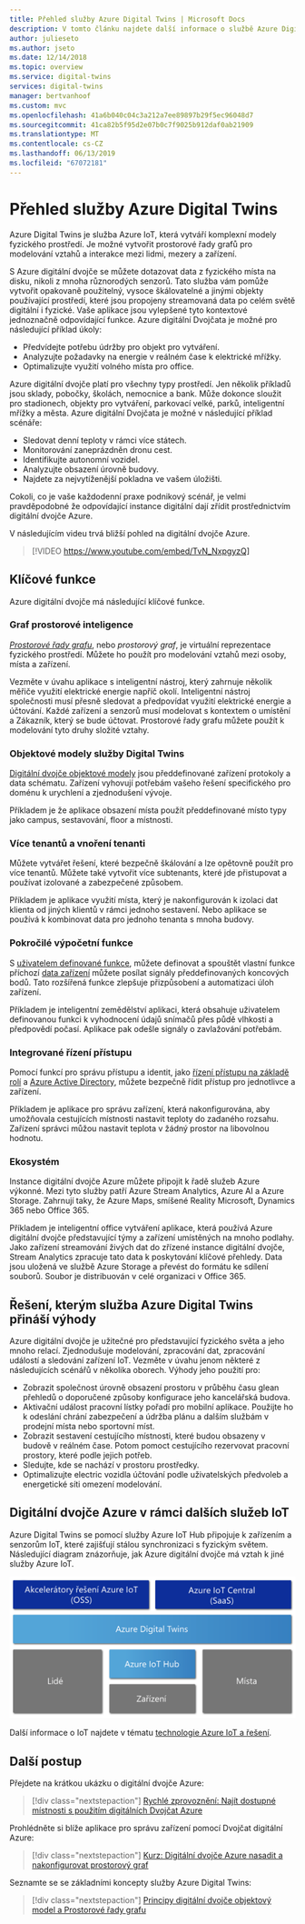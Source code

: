 ```yaml
---
title: Přehled služby Azure Digital Twins | Microsoft Docs
description: V tomto článku najdete další informace o službě Azure Digital Twins, řešení Azure IoT pro prostorovou inteligenci.
author: julieseto
ms.author: jseto
ms.date: 12/14/2018
ms.topic: overview
ms.service: digital-twins
services: digital-twins
manager: bertvanhoof
ms.custom: mvc
ms.openlocfilehash: 41a6b040c04c3a212a7ee89897b29f5ec96048d7
ms.sourcegitcommit: 41ca82b5f95d2e07b0c7f9025b912daf0ab21909
ms.translationtype: MT
ms.contentlocale: cs-CZ
ms.lasthandoff: 06/13/2019
ms.locfileid: "67072181"
---
```

# <a name="overview-of-azure-digital-twins"></a>Přehled služby Azure Digital Twins

Azure Digital Twins je služba Azure IoT, která vytváří komplexní modely fyzického prostředí. Je možné vytvořit prostorové řady grafů pro modelování vztahů a interakce mezi lidmi, mezery a zařízení.

S Azure digitální dvojče se můžete dotazovat data z fyzického místa na disku, nikoli z mnoha různorodých senzorů. Tato služba vám pomůže vytvořit opakovaně použitelný, vysoce škálovatelné a jinými objekty používající prostředí, které jsou propojeny streamovaná data po celém světě digitální i fyzické. Vaše aplikace jsou vylepšené tyto kontextové jednoznačně odpovídající funkce. Azure digitální Dvojčata je možné pro následující příklad úkoly:

- Předvídejte potřebu údržby pro objekt pro vytváření.
- Analyzujte požadavky na energie v reálném čase k elektrické mřížky.
- Optimalizujte využití volného místa pro office.

Azure digitální dvojče platí pro všechny typy prostředí. Jen několik příkladů jsou sklady, pobočky, školách, nemocnice a bank. Může dokonce sloužit pro stadionech, objekty pro vytváření, parkovací velké, parků, inteligentní mřížky a města. Azure digitální Dvojčata je možné v následující příklad scénáře:

- Sledovat denní teploty v rámci více státech.
- Monitorování zaneprázdněn dronu cest.
- Identifikujte autonomní vozidel.
- Analyzujte obsazení úrovně budovy.
- Najdete za nejvytíženější pokladna ve vašem úložišti.

Cokoli, co je vaše každodenní praxe podnikový scénář, je velmi pravděpodobné že odpovídající instance digitální dají zřídit prostřednictvím digitální dvojče Azure.

V následujícím videu trvá bližší pohled na digitální dvojče Azure.

> [!VIDEO https://www.youtube.com/embed/TvN_NxpgyzQ]

## <a name="key-capabilities"></a>Klíčové funkce

Azure digitální dvojče má následující klíčové funkce.

### <a name="spatial-intelligence-graph"></a>Graf prostorové inteligence

[ *Prostorové řady grafu*](./concepts-objectmodel-spatialgraph.md), nebo *prostorový graf*, je virtuální reprezentace fyzického prostředí. Můžete ho použít pro modelování vztahů mezi osoby, místa a zařízení.

Vezměte v úvahu aplikace s inteligentní nástroj, který zahrnuje několik měřiče využití elektrické energie napříč okolí. Inteligentní nástroj společnosti musí přesně sledovat a předpovídat využití elektrické energie a účtování. Každé zařízení a senzorů musí modelovat s kontextem o umístění a Zákazník, který se bude účtovat. Prostorové řady grafu můžete použít k modelování tyto druhy složité vztahy.

### <a name="digital-twin-object-models"></a>Objektové modely služby Digital Twins

[Digitální dvojče objektové modely](./concepts-objectmodel-spatialgraph.md) jsou předdefinované zařízení protokoly a data schématu. Zařízení vyhovují potřebám vašeho řešení specifického pro doménu k urychlení a zjednodušení vývoje.

Příkladem je že aplikace obsazení místa použít předdefinované místo typy jako campus, sestavování, floor a místnosti.

### <a name="multiple-and-nested-tenants"></a>Více tenantů a vnoření tenanti

Můžete vytvářet řešení, které bezpečně škálování a lze opětovně použít pro více tenantů. Můžete také vytvořit více subtenants, které jde přistupovat a používat izolované a zabezpečené způsobem.

Příkladem je aplikace využití místa, který je nakonfigurován k izolaci dat klienta od jiných klientů v rámci jednoho sestavení. Nebo aplikace se používá k kombinovat data pro jednoho tenanta s mnoha budovy.

### <a name="advanced-compute-capabilities"></a>Pokročilé výpočetní funkce

S [uživatelem definované funkce](./concepts-user-defined-functions.md), můžete definovat a spouštět vlastní funkce příchozí [data zařízení](./concepts-device-ingress.md) můžete posílat signály předdefinovaných koncových bodů. Tato rozšířená funkce zlepšuje přizpůsobení a automatizaci úloh zařízení.

Příkladem je inteligentní zemědělství aplikaci, která obsahuje uživatelem definovanou funkci k vyhodnocení údajů snímačů přes půdě vlhkosti a předpovědí počasí. Aplikace pak odešle signály o zavlažování potřebám.

### <a name="built-in-access-control"></a>Integrované řízení přístupu

Pomocí funkcí pro správu přístupu a identit, jako [řízení přístupu na základě rolí](./security-role-based-access-control.md) a [Azure Active Directory](./security-authenticating-apis.md), můžete bezpečně řídit přístup pro jednotlivce a zařízení.

Příkladem je aplikace pro správu zařízení, která nakonfigurována, aby umožňovala cestujících místnosti nastavit teploty do zadaného rozsahu. Zařízení správci můžou nastavit teplota v žádný prostor na libovolnou hodnotu.

### <a name="ecosystem"></a>Ekosystém

Instance digitální dvojče Azure můžete připojit k řadě služeb Azure výkonné. Mezi tyto služby patří Azure Stream Analytics, Azure AI a Azure Storage. Zahrnují taky, že Azure Maps, smíšené Reality Microsoft, Dynamics 365 nebo Office 365.

Příkladem je inteligentní office vytváření aplikace, která používá Azure digitální dvojče představující týmy a zařízení umístěných na mnoho podlahy. Jako zařízení streamování živých dat do zřízené instance digitální dvojče, Stream Analytics zpracuje tato data k poskytování klíčové přehledy. Data jsou uložená ve službě Azure Storage a převést do formátu ke sdílení souborů. Soubor je distribuován v celé organizaci v Office 365.

## <a name="solutions-that-benefit-from-azure-digital-twins"></a>Řešení, kterým služba Azure Digital Twins přináší výhody

Azure digitální dvojče je užitečné pro představující fyzického světa a jeho mnoho relací. Zjednodušuje modelování, zpracování dat, zpracování událostí a sledování zařízení IoT. Vezměte v úvahu jenom některé z následujících scénářů v několika oborech. Výhody jeho použití pro:

* Zobrazit společnost úrovně obsazení prostoru v průběhu času glean přehledů o doporučené způsoby konfigurace jeho kancelářská budova.
* Aktivační událost pracovní lístky pořadí pro mobilní aplikace. Použijte ho k odeslání chrání zabezpečení a údržba plánu a dalším službám v prodejní místa nebo sportovní míst.
* Zobrazit sestavení cestujícího místnosti, které budou obsazeny v budově v reálném čase. Potom pomoct cestujícího rezervovat pracovní prostory, které podle jejich potřeb.
* Sledujte, kde se nachází v prostoru prostředky.
* Optimalizujte electric vozidla účtování podle uživatelských předvoleb a energetické síti omezení modelování.

## <a name="azure-digital-twins-in-the-context-of-other-iot-services"></a>Digitální dvojče Azure v rámci dalších služeb IoT

Azure Digital Twins se pomocí služby Azure IoT Hub připojuje k zařízením a senzorům IoT, které zajišťují stálou synchronizaci s fyzickým světem. Následující diagram znázorňuje, jak Azure digitální dvojče má vztah k jiné služby Azure IoT.

![Azure Digital Twins je služba postavená na službě Azure IoT Hub][1]

Další informace o IoT najdete v tématu [technologie Azure IoT a řešení](https://docs.microsoft.com/azure/iot-fundamentals/iot-services-and-technologies).

## <a name="next-steps"></a>Další postup

Přejdete na krátkou ukázku o digitální dvojče Azure:

>[!div class="nextstepaction"]
>[Rychlé zprovoznění: Najít dostupné místnosti s použitím digitálních Dvojčat Azure](./quickstart-view-occupancy-dotnet.md)

Prohlédněte si blíže aplikace pro správu zařízení pomocí Dvojčat digitální Azure:

>[!div class="nextstepaction"]
>[Kurz: Digitální dvojče Azure nasadit a nakonfigurovat prostorový graf](./tutorial-facilities-setup.md)

Seznamte se se základními koncepty služby Azure Digital Twins:

>[!div class="nextstepaction"]
>[Principy digitální dvojče objektový model a Prostorové řady grafu](./concepts-objectmodel-spatialgraph.md)

<!-- Images -->
[1]: media/overview/azure-digital-twins-in-iot-ecosystem.png